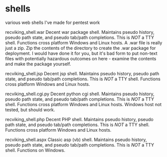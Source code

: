 # shells
various web shells I've made for pentest work


recviking_shell.war
Decent war package shell. Maintains pseudo history, pseudo path state, and pseudo tab/path completions. This is *NOT* a TTY shell. Functions cross platform Windows and Linux hosts. A .war file is really just a zip. Zip the contents of the directory to create the .war package for deployment. I would have done it for you, but it's bad form to put non-text files with potentially hazardous outcomes on here - examine the contents and make the package yourself.


recviking_shell.jsp
Decent jsp shell. Maintains pseudo history, pseudo path state, and pseudo tab/path completions. This is *NOT* a TTY shell. Functions cross platform Windows and Linux hosts.


recviking_shell.cgi.py
Decent python cgi shell. Maintains pseudo history, pseudo path state, and pseudo tab/path completions. This is *NOT* a TTY shell. Functions cross platform Windows and Linux hosts. Windows host not tested, but should work.


recviking_shell.php
Decent PHP shell. Maintains pseudo history, pseudo path state, and pseudo tab/path completions. This is *NOT* a TTY shell. Functions cross platform Windows and Linux hosts.


recviking_shell.aspx
Classic asp (vb) shell. Maintains pseudo history, pseudo path state, and pseudo tab/path completions. This is *NOT* a TTY shell. Functions on Windows.

